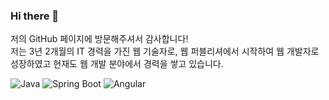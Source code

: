 ### Hi there 👋

저의 GitHub 페이지에 방문해주셔서 감사합니다!  
저는 3년 2개월의 IT 경력을 가진 웹 기술자로, 웹 퍼블리셔에서 시작하여 웹 개발자로 성장하였고 현재도 웹 개발 분야에서 경력을 쌓고 있습니다.

![Java](https://img.shields.io/badge/Java-007396?style=flat-square&logo=Java&logoColor=white)
![Spring Boot](https://img.shields.io/badge/Spring-6DB33F?style=flat-square&logo=Spring%20Boot&logoColor=white)
![Angular](https://img.shields.io/badge/angular-%23DD0031.svg?style=flat-square&logo=angular&logoColor=white)
